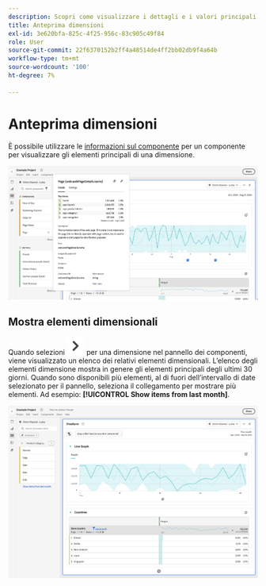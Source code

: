 ```yaml
---
description: Scopri come visualizzare i dettagli e i valori principali di una dimensione in Analysis Workspace.
title: Anteprima dimensioni
exl-id: 3e620bfa-825c-4f25-956c-83c905c49f84
role: User
source-git-commit: 22f6370152b2ff4a48514de4ff2bb02db9f4a64b
workflow-type: tm+mt
source-wordcount: '100'
ht-degree: 7%

---
```


# Anteprima dimensioni

È possibile utilizzare le [informazioni sul componente](/help/components/use-components-in-workspace.md#component-info) per un componente per visualizzare gli elementi principali di una dimensione.

![Informazioni sul componente](../assets/component-info.png)

<!--
Now, by default, we show dynamic values instead of static ones, with the option to turn them into static values. Other things to note:

* As your data updates, the dynamic dimension columns will update to show the current 5/15 dimension items.
* A dynamic dimension column that is copied or moved will become static.
* When hovering a static dimension column you will see a lock icon, indicating that the dimension is static.

![Dimension column popup highlighting the lock icon.](assets/dimension_static.png)

-->


## Mostra elementi dimensionali

Quando selezioni ![ChevronRight](/help/assets/icons/ChevronRight.svg) per una dimensione nel pannello dei componenti, viene visualizzato un elenco dei relativi elementi dimensionali. L’elenco degli elementi dimensione mostra in genere gli elementi principali degli ultimi 30 giorni. Quando sono disponibili più elementi, al di fuori dell’intervallo di date selezionato per il pannello, seleziona il collegamento per mostrare più elementi. Ad esempio: **[!UICONTROL Show items from last month]**.

![Mostra elementi dimensione](assets/dimension-items.png)

